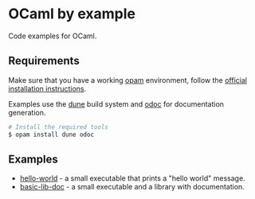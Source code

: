 # OCaml by example

Code examples for OCaml.

## Requirements

Make sure that you have a working [opam](https://opam.ocaml.org) environment, follow the [official installation instructions](https://opam.ocaml.org/doc/Install.html).

Examples use the [dune](https://dune.build) build system and [odoc](https://github.com/ocaml/odoc) for documentation generation.

```sh
# Install the required tools
$ opam install dune odoc
```

## Examples

- [hello-world](https://github.com/rizo/ocaml-by-example/tree/main/hello-world) - a small executable that prints a "hello world" message.
- [basic-lib-doc](https://github.com/rizo/ocaml-by-example/tree/main/basic-lib-doc) - a small executable and a library with documentation.

